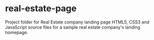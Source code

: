 # real-estate-page
Project folder for Real Estate company landing page 
HTML5, CSS3 and JavaScript source files for a sample real estate company's landing homepage.
